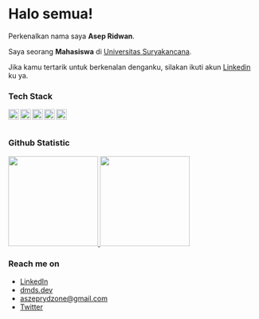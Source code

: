 # Halo semua! 

Perkenalkan nama saya **Asep Ridwan**.

Saya seorang **Mahasiswa** di [Universitas Suryakancana](https://unsur.ac.id/).

<!-- Saya bertanggung jawab pada kualitas materi iOS dengan dibekali [sertifikasi dari University of Toronto](https://www.coursera.org/account/accomplishments/specialization/CLKJD8XBXJ3M).\

Saya juga memiliki gelar [Google Associate Android Developer](https://www.credential.net/h5deoi5h) sejak 2019.\ -->

Jika kamu tertarik untuk berkenalan denganku, silakan ikuti akun [Linkedin](https://www.linkedin.com/in/asep-ridwan-349150221/) ku ya.

### Tech Stack
  <a href="#"><img align="left" alt="JavaScript" title="JavaScript" width="21px" src="https://upload.wikimedia.org/wikipedia/commons/9/99/Unofficial_JavaScript_logo_2.svg" /></a>
  <a href="https://nodejs.org/"><img align="left" alt="NodeJS" title="NodeJS" width="21px" src="https://seeklogo.com/images/N/nodejs-logo-FBE122E377-seeklogo.com.png" /></a>
  <a href="https://reactjs.org/"><img align="left" alt="React" title="React" width="21px" src="https://cdn.worldvectorlogo.com/logos/react-2.svg" /></a>
  <a href="https://hapi.dev/"><img align="left" alt="Hapi" title="Hapi (NodeJS HTTP Framework)" width="21px" src="https://avatars.githubusercontent.com/u/3774533?s=200&v=4" /></a>
  <a href="https://nextjs.org/"><img align="left" alt="Next" title="Next (React SSR Framework)" width="21px" src="https://iconape.com/wp-content/files/gm/82643/svg/next-js.svg" /></a>
  <br>
  <br>
  
### Github Statistic
<p align="left">
<a href="https://github.com/AsepRidwan22">
  <img height="180em" src="https://github-readme-stats-eight-theta.vercel.app/api?username=AsepRidwan22&show_icons=true&theme=algolia&include_all_commits=true&count_private=true"/>
  <img height="180em" src="https://github-readme-stats-eight-theta.vercel.app/api/top-langs/?username=AsepRidwan22&layout=compact&langs_count=8&theme=algolia"/>
</a>
</p>

### Reach me on
- <a href="[https://linkedin.com/in/AsepRidwan22/](https://id.linkedin.com/in/asep-ridwan-349150221)">LinkedIn</a>
- <a href="https://dmds.dev">dmds.dev</a>
- aszeprydzone@gmail.com
- <a href="https://twitter.com/ARAM220201">Twitter</a>
